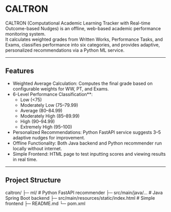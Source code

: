 # CALTRON

CALTRON (Computational Academic Learning Tracker with Real-time Outcome-based Nudges) is an offline, web-based academic performance monitoring system.  
It calculates weighted grades from Written Works, Performance Tasks, and Exams, classifies performance into six categories, and provides adaptive, personalized recommendations via a Python ML service.

---

## Features

- Weighted Average Calculation: Computes the final grade based on configurable weights for WW, PT, and Exams.  
- 6-Level Performance Classification**:
  - Low (<75)
  - Moderately Low (75–79.99)
  - Average (80–84.99)
  - Moderately High (85–89.99)
  - High (90–94.99)
  - Extremely High (95–100)
- Personalized Recommendations: Python FastAPI service suggests 3–5 adaptive nudges for improvement.  
- Offline Functionality: Both Java backend and Python recommender run locally without internet.  
- Simple Frontend: HTML page to test inputting scores and viewing results in real time.

---

## Project Structure

caltron/
├─ ml/ # Python FastAPI recommender
├─ src/main/java/... # Java Spring Boot backend
├─ src/main/resources/static/index.html # Simple frontend
├─ README.md
└─ pom.xml